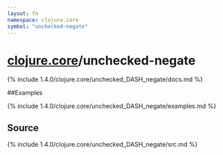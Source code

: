 ```yaml
---
layout: fn
namespace: clojure.core
symbol: "unchecked-negate"
---
```


# [clojure.core](../)/unchecked-negate

{% include 1.4.0/clojure.core/unchecked_DASH_negate/docs.md %}

##Examples

{% include 1.4.0/clojure.core/unchecked_DASH_negate/examples.md %}
## Source
{% include 1.4.0/clojure.core/unchecked_DASH_negate/src.md %}

